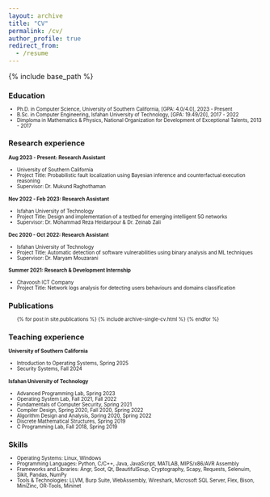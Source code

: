 ```yaml
---
layout: archive
title: "CV"
permalink: /cv/
author_profile: true
redirect_from:
  - /resume
---
```


{% include base_path %}

<div style="font-size: 0.7em;">

## Education
* Ph.D. in Computer Science, University of Southern California, [GPA: 4.0/4.0], 2023 - Present
* B.Sc. in Computer Engineering, Isfahan University of Technology, [GPA: 19.49/20], 2017 - 2022
* Dimploma in Mathematics & Physics, National Organization for Development of Exceptional Talents, 2013 - 2017

## Research experience
#### Aug 2023 - Present: Research Assistant
  * University of Southern California
  * Project Title: Probabilistic fault localization using Bayesian inference and counterfactual execution reasoning
  * Supervisor: Dr. Mukund Raghothaman

#### Nov 2022 - Feb 2023: Research Assistant
  * Isfahan University of Technology
  * Project Title: Design and implementation of a testbed for emerging intelligent 5G networks
  * Supervisor: Dr. Mohammad Reza Heidarpour & Dr. Zeinab Zali

#### Dec 2020 - Oct 2022: Research Assistant
  * Isfahan University of Technology
  * Project Title: Automatic detection of software vulnerabilities using binary analysis and ML techniques
  * Supervisor: Dr. Maryam Mouzarani

#### Summer 2021: Research & Development Internship
  * Chavoosh ICT Company
  * Project Title: Network logs analysis for detecting users behaviours and domains classification

## Publications
  <ul>{% for post in site.publications %}
    {% include archive-single-cv.html %}
  {% endfor %}</ul>
  
## Teaching experience
#### University of Southern California
  * Introduction to Operating Systems, Spring 2025
  * Security Systems, Fall 2024

#### Isfahan University of Technology
  * Advanced Programming Lab, Spring 2023
  * Operating System Lab, Fall 2021, Fall 2022
  * Fundamentals of Computer Security, Spring 2021
  * Compiler Design, Spring 2020, Fall 2020, Spring 2022
  * Algorithm Design and Analysis, Spring 2020, Spring 2022
  * Discrete Mathematical Structures, Spring 2019
  * C Programming Lab, Fall 2018, Spring 2019
  
## Skills
* Operating Systems: Linux, Windows
* Programming Languages: Python, C/C++, Java, JavaScript, MATLAB, MIPS/x86/AVR Assembly
* Frameworks and Libraries: Angr, Soot, Qt, BeautifulSoup, Cryptography, Scapy, Requests, Selenuim, Sikit, Pandas, NumPy
* Tools & Technologies: LLVM, Burp Suite, WebAssembly, Wireshark, Microsoft SQL Server, Flex, Bison, MiniZinc, OR-Tools, Mininet

</div>
